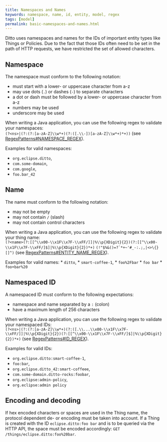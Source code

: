 ```yaml
---
title: Namespaces and Names
keywords: namespace, name, id, entity, model, regex
tags: [model]
permalink: basic-namespaces-and-names.html
---
```


Ditto uses namespaces and names for the IDs of important entity types like Things or Policies. Due to the fact that 
those IDs often need to be set in the path of HTTP requests, we have restricted the set of allowed characters.

## Namespace

The namespace must conform to the following notation:
* must start with a lower- or uppercase character from a-z
* may use dots (`.`) or dashes (`-`) to separate characters
* a dot or dash must be followed by a lower- or uppercase character from a-z
* numbers may be used
* underscore may be used

When writing a Java application, you can use the following regex to validate your namespaces:  
    ``(?<ns>|(?:(?:[a-zA-Z]\\w*+)(?:([.\\-])[a-zA-Z]\\w*+)*+))``
    (see [RegexPatterns#NAMESPACE_REGEX](https://github.com/eclipse/ditto/blob/master/base/model/src/main/java/org/eclipse/ditto/base/model/entity/id/RegexPatterns.java)).
	
Examples for valid namespaces:
* `org.eclipse.ditto`,
* `com.some-domain`,
* `com.google`,
* `foo.bar_42`

## Name

The name must conform to the following notation:
* may not be empty
* may not contain `/` (slash)
* may not contain control characters

When writing a Java application, you can use the following regex to validate your thing name:  
    ``(?<name>(?:[[^\\x00-\\x1F\\x7F-\\xFF/]]|%\\p{XDigit}{2})(?:[[^\\x00-\\x1F\\x7F-\\xFF/]$]|%\\p{XDigit}{2})*+)``
    ``(!"$%&()=?`*+~'#_-:.;,|<>\{}[]^)`` 
    (see [RegexPatterns#ENTITY_NAME_REGEX](https://github.com/eclipse/ditto/blob/master/base/model/src/main/java/org/eclipse/ditto/base/model/entity/id/RegexPatterns.java)).

Examples for valid names:
    * `ditto`,
    * `smart-coffee-1`,
    * `foo%2Fbar`
    * `foo bar`
    * `foo+bar%20`

## Namespaced ID

A namespaced ID must conform to the following expectations:
* namespace and name separated by a `:` (colon)
* have a maximum length of 256 characters

When writing a Java application, you can use the following regex to validate your namespaced IDs:  
	``(?<ns>|(?:(?:[a-zA-Z]\\w*+)(?:([.\\...\\x00-\\x1F\\x7F-\\xFF/]]|%\\p{XDigit}{2})(?:[[^\\x00-\\x1F\\x7F-\\xFF/]$]|%\\p{XDigit}{2})*+)`` 
	(see [RegexPatterns#ID_REGEX](https://github.com/eclipse/ditto/blob/master/base/model/src/main/java/org/eclipse/ditto/base/model/entity/id/RegexPatterns.java)).

Examples for valid IDs:
* `org.eclipse.ditto:smart-coffee-1`,
* `foo:bar`,
* `org.eclipse.ditto_42:smart-coffeee`,
* `com.some-domain.ditto-rocks:foobar`,
* `org.eclipse:admin-policy`,
* `org.eclipse:admin policy`

## Encoding and decoding

If hex encoded characters or spaces are used in the Thing name, the protocol dependent de- or encoding must be 
taken into account. If a Thing is created with the ID `eclipse.ditto:foo bar` and is to be queried via the HTTP API, 
the space must be encoded accordingly: `GET /things/eclipse.ditto:foo%20bar`.
